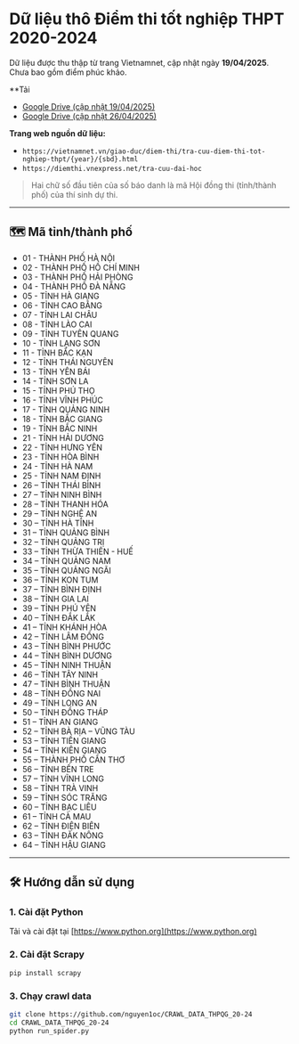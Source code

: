 # Dữ liệu thô Điểm thi tốt nghiệp THPT 2020-2024

Dữ liệu được thu thập từ trang Vietnamnet, cập nhật ngày **19/04/2025**.  
Chưa bao gồm điểm phúc khảo.

**Tải 
- [Google Drive (cập nhật 19/04/2025)](https://drive.google.com/drive/u/3/folders/147PK6BOmZavm7woYxCOOkw7iEKd6P7YZ)
- [Google Drive (cập nhật 26/04/2025)](https://drive.google.com/drive/folders/16LW1zMgF3VDEy5pdMV_2je_SBJAajkOk?usp=sharing)

**Trang web nguồn dữ liệu:**  
- `https://vietnamnet.vn/giao-duc/diem-thi/tra-cuu-diem-thi-tot-nghiep-thpt/{year}/{sbd}.html`
- `https://diemthi.vnexpress.net/tra-cuu-dai-hoc`

> Hai chữ số đầu tiên của số báo danh là mã Hội đồng thi (tỉnh/thành phố) của thí sinh dự thi.

---

## 🗺️ Mã tỉnh/thành phố

- 01 - THÀNH PHỐ HÀ NỘI
- 02 - THÀNH PHỐ HỒ CHÍ MINH
- 03 - THÀNH PHỐ HẢI PHÒNG
- 04 - THÀNH PHỐ ĐÀ NẴNG
- 05 - TỈNH HÀ GIANG
- 06 - TỈNH CAO BẰNG
- 07 - TỈNH LAI CHÂU
- 08 - TỈNH LÀO CAI
- 09 - TỈNH TUYÊN QUANG
- 10 - TỈNH LẠNG SƠN
- 11 - TỈNH BẮC KẠN
- 12 - TỈNH THÁI NGUYÊN
- 13 - TỈNH YÊN BÁI
- 14 - TỈNH SƠN LA
- 15 - TỈNH PHÚ THỌ
- 16 - TỈNH VĨNH PHÚC
- 17 - TỈNH QUẢNG NINH
- 18 - TỈNH BẮC GIANG
- 19 - TỈNH BẮC NINH
- 21 - TỈNH HẢI DƯƠNG
- 22 - TỈNH HƯNG YÊN
- 23 - TỈNH HÒA BÌNH
- 24 - TỈNH HÀ NAM
- 25 - TỈNH NAM ĐỊNH
- 26 – TỈNH THÁI BÌNH
- 27 – TỈNH NINH BÌNH
- 28 – TỈNH THANH HÓA
- 29 – TỈNH NGHỆ AN
- 30 – TỈNH HÀ TĨNH
- 31 – TỈNH QUẢNG BÌNH
- 32 – TỈNH QUẢNG TRỊ
- 33 – TỈNH THỪA THIÊN - HUẾ
- 34 – TỈNH QUẢNG NAM
- 35 – TỈNH QUẢNG NGÃI
- 36 – TỈNH KON TUM
- 37 – TỈNH BÌNH ĐỊNH
- 38 – TỈNH GIA LAI
- 39 – TỈNH PHÚ YÊN
- 40 – TỈNH ĐẮK LẮK
- 41 – TỈNH KHÁNH HÒA
- 42 – TỈNH LÂM ĐỒNG
- 43 – TỈNH BÌNH PHƯỚC
- 44 – TỈNH BÌNH DƯƠNG
- 45 – TỈNH NINH THUẬN
- 46 – TỈNH TÂY NINH
- 47 – TỈNH BÌNH THUẬN
- 48 – TỈNH ĐỒNG NAI
- 49 – TỈNH LONG AN
- 50 – TỈNH ĐỒNG THÁP
- 51 – TỈNH AN GIANG
- 52 – TỈNH BÀ RỊA – VŨNG TÀU
- 53 – TỈNH TIỀN GIANG
- 54 – TỈNH KIÊN GIANG
- 55 – THÀNH PHỐ CẦN THƠ
- 56 – TỈNH BẾN TRE
- 57 – TỈNH VĨNH LONG
- 58 – TỈNH TRÀ VINH
- 59 – TỈNH SÓC TRĂNG
- 60 – TỈNH BẠC LIÊU
- 61 – TỈNH CÀ MAU
- 62 – TỈNH ĐIỆN BIÊN
- 63 – TỈNH ĐĂK NÔNG
- 64 – TỈNH HẬU GIANG
---

## 🛠️ Hướng dẫn sử dụng

### 1. Cài đặt Python
Tải và cài đặt tại [https://www.python.org](https://www.python.org)

### 2. Cài đặt Scrapy

```bash
pip install scrapy
```

### 3. Chạy crawl data
```bash
git clone https://github.com/nguyen1oc/CRAWL_DATA_THPQG_20-24
cd CRAWL_DATA_THPQG_20-24
python run_spider.py
```

